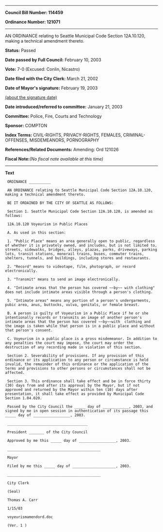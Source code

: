 

********

**Council Bill Number: 114459**
   
**Ordinance Number: 121071**
********

 AN ORDINANCE relating to Seattle Municipal Code Section 12A.10.120, making a technical amendment thereto.

**Status:** Passed
   
**Date passed by Full Council:** February 10, 2003
   
**Vote:** 7-0 (Excused: Conlin, Nicastro)
   
**Date filed with the City Clerk:** March 21, 2002
   
**Date of Mayor's signature:** February 19, 2003
   
[(about the signature date)](/~public/approvaldate.htm)
   
   
   
**Date introduced/referred to committee:** January 21, 2003
   
**Committee:** Police, Fire, Courts and Technology
   
**Sponsor:** COMPTON
   
   
**Index Terms:** CIVIL-RIGHTS, PRIVACY-RIGHTS, FEMALES, CRIMINAL-OFFENSES, MISDEMEANORS, PORNOGRAPHY

**References/Related Documents:** Amending: Ord 121026

**Fiscal Note:**_(No fiscal note available at this time)_

********

**Text**
   
```
 ORDINANCE __________

 AN ORDINANCE relating to Seattle Municipal Code Section 12A.10.120, making a technical amendment thereto.

 BE IT ORDAINED BY THE CITY OF SEATTLE AS FOLLOWS:

 Section 1. Seattle Municipal Code Section 12A.10.120, is amended as follows:

 12A.10.120 Voyeurism in Public Places

 A. As used in this section:

 1. "Public Place" means an area generally open to public, regardless of whether it is privately owned, and includes, but is not limited to, streets, sidewalks, bridges, alleys, plazas, parks, driveways, parking lots, transit stations, monorail trains, buses, commuter trains, shelters, tunnels, and buildings, including stores and restaurants.

 2. "Record" means to videotape, film, photograph, or record electronically.

 3. "Transmit" means to send an image electronically.

 4. "Intimate areas that the person has covered ~~by~~ with clothing" does not include intimate areas visible through a person's clothing.

 5. "Intimate areas" means any portion of a person's undergarments, pubic area, anus, buttocks, vulva, genitals, or female breast.

 B. A person is guilty of Voyeurism in a Public Place if he or she intentionally records or transmits an image of another person's intimate areas that the person has covered ~~by~~with  clothing and the image is taken while that person is in a public place and without that person's consent.

 C. Voyeurism in a public place is a gross misdemeanor. In addition to any penalties the court may impose, the court may order the destruction of any recording made in violation of this section.

 Section 2. Severability of provisions. If any provision of this ordinance or its application to any person or circumstance is held invalid, the remainder of this ordinance or the application of the terms and provisions to other persons or circumstances shall not be affected.

 Section 3. This ordinance shall take effect and be in force thirty (30) days from and after its approval by the Mayor, but if not approved and returned by the Mayor within ten (10) days after presentation, it shall take effect as provided by Municipal Code Section 1.04.020.

 Passed by the City Council the _____ day of ____________, 2003, and signed by me in open session in authentication of its passage this _____ day of _________________, 2003.

 _____________________________________

 President _______ of the City Council

 Approved by me this _____ day of _________________, 2003.

 ___________________________________________

 Mayor

 Filed by me this _____ day of ____________________, 2003.

 ___________________________________________

 City Clerk

 (Seal)

 Thomas A. Carr

 1/15/03

 voyeurismamendord.doc

 (Ver. 1 )

```
